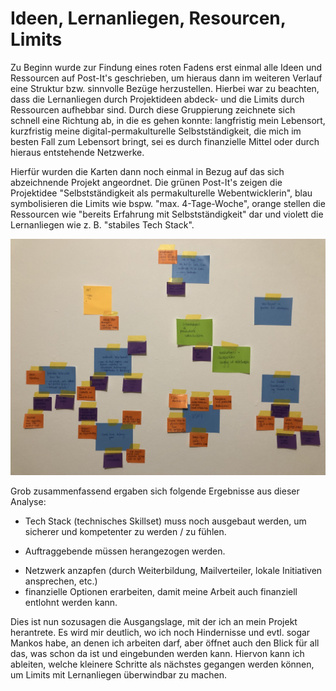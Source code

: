 # Ideen, Lernanliegen, Resourcen, Limits

Zu Beginn wurde zur Findung eines roten Fadens erst einmal alle Ideen und Ressourcen auf Post-It's geschrieben, um hieraus dann im weiteren Verlauf eine Struktur bzw. sinnvolle Bezüge herzustellen. Hierbei war zu beachten, dass die Lernanliegen durch Projektideen abdeck- und die Limits durch Ressourcen aufhebbar sind. Durch diese Gruppierung zeichnete sich schnell eine Richtung ab, in die es gehen konnte: langfristig mein Lebensort, kurzfristig meine digital-permakulturelle Selbstständigkeit, die mich im besten Fall zum Lebensort bringt, sei es durch finanzielle Mittel oder durch hieraus entstehende Netzwerke.

Hierfür wurden die Karten dann noch einmal in Bezug auf das sich abzeichnende Projekt angeordnet. Die grünen Post-It's zeigen die Projektidee "Selbstständigkeit als permakulturelle Webentwicklerin", blau symbolisieren die Limits wie bspw. "max. 4-Tage-Woche", orange stellen die Ressourcen wie "bereits Erfahrung mit Selbstständigkeit" dar und violett die Lernanliegen wie z. B. "stabiles Tech Stack".

![Clustern von Kategorien](../../../assets/images/IMG_9715.jpg "Clustern von Kategorien")

Grob zusammenfassend ergaben sich folgende Ergebnisse aus dieser Analyse:

- Tech Stack (technisches Skillset) muss noch ausgebaut werden, um sicherer und kompetenter zu werden / zu fühlen.

 <c-text-block text="Onlinekurse und Praktika / vertiefende Erfahrung im Angestelltenbereich können hilfreich sein" label="resource" class="label-resource"/>

- Auftraggebende müssen herangezogen werden.

 <c-text-block text="Anfangs nur ca. 2 Tage / Woche an (freien) Projekten arbeiten und gleichzeitig angestellt arbeiten > Erhöhung der Sichtbarkeit" label="sukzession" class="label-succession"/>

- Netzwerk anzapfen (durch Weiterbildung, Mailverteiler, lokale Initiativen ansprechen, etc.)
- finanzielle Optionen erarbeiten, damit meine Arbeit auch finanziell entlohnt werden kann.

Dies ist nun sozusagen die Ausgangslage, mit der ich an mein Projekt herantrete. Es wird mir deutlich, wo ich noch Hindernisse und evtl. sogar Mankos habe, an denen ich arbeiten darf, aber öffnet auch den Blick für all das, was schon da ist und eingebunden werden kann. Hiervon kann ich ableiten, welche kleinere Schritte als nächstes gegangen werden können, um Limits mit Lernanliegen überwindbar zu machen.
